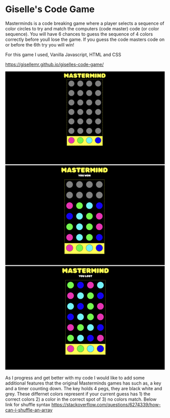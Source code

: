 # Giselle's Code Game
Masterminds is a code breaking game where a player selects a sequence of color circles to try and match the computers (code master) code (or color sequence). You will have 6 chances to guess the sequence of 4 colors correctly before youll lose the game. If you guess the code masters code on or before the 6th try you will win!


For this game I used, Vanilla Javascript, HTML and CSS

https://gisellemr.github.io/giselles-code-game/

<img src="images/Screenshot 2023-02-09 at 4.35.59 PM.png" width="600">
<img src="images/Screenshot 2023-02-09 at 12.37.44 PM.png" width="600">
<img src="images/Screenshot 2023-02-09 at 12.38.33 PM.png" width="600">

As I progress and get better with my code I would like to add some additional features that the original Masterminds games has such as, a key and a timer counting down. The key holds 4 pegs, they are black white and grey. These differnet colors represent if your current guess has 1) the correct colors 2) a color in the correct spot of 3) no colors match. 
Below link for shuffle syntax
https://stackoverflow.com/questions/6274339/how-can-i-shuffle-an-array